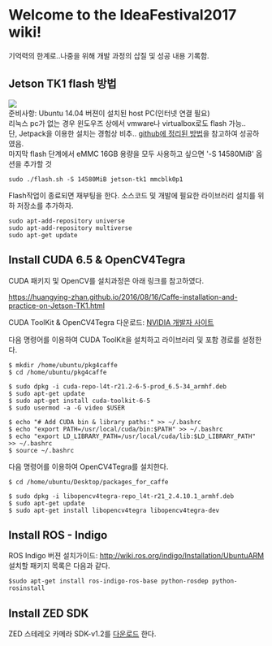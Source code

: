 # Welcome to the IdeaFestival2017 wiki!  
기억력의 한계로..나중을 위해 개발 과정의 삽질 및 성공 내용 기록함.   
## Jetson TK1 flash 방법  
![](http://kr.nvidia.com/content/tegra/images/jetson/jetson-tk1.png)  
준비사항: Ubuntu 14.04 버젼이 설치된 host PC(인터넷 연결 필요)  
리눅스 pc가 없는 경우 윈도우즈 상에서 vmware나 virtualbox로도 flash 가능..  
단, Jetpack을 이용한 설치는 경험상 비추.. [github에 정리된 방법](https://gist.github.com/jetsonhacks/2717a41f7e60a3405b34)을 참고하여 성공하였음.  
마지막 flash 단계에서 eMMC 16GB 용량을 모두 사용하고 싶으면 '-S 14580MiB' 옵션을 추가할 것  

```
sudo ./flash.sh -S 14580MiB jetson-tk1 mmcblk0p1
```  
  
Flash작업이 종료되면 재부팅을 한다. 소스코드 및 개발에 필요한 라이브러리 설치를 위하 저장소를 추가하자.  
  
```
sudo apt-add-repository universe
sudo apt-add-repository multiverse
sudo apt-get update
```  

## Install CUDA 6.5 & OpenCV4Tegra
CUDA 패키지 및 OpenCV를 설치과정은 아래 링크를 참고하였다.  

<https://huangying-zhan.github.io/2016/08/16/Caffe-installation-and-practice-on-Jetson-TK1.html>  

CUDA ToolKit & OpenCV4Tegra 다운로드: [NVIDIA 개발자 사이트](https://developer.nvidia.com/linux-tegra-rel-21)  
  
다음 명령어를 이용하여 CUDA ToolKit을 설치하고 라이브러리 및 포함 경로를 설정한다.  

```
$ mkdir /home/ubuntu/pkg4caffe
$ cd /home/ubuntu/pkg4caffe

$ sudo dpkg -i cuda-repo-l4t-r21.2-6-5-prod_6.5-34_armhf.deb
$ sudo apt-get update
$ sudo apt-get install cuda-toolkit-6-5
$ sudo usermod -a -G video $USER

$ echo "# Add CUDA bin & library paths:" >> ~/.bashrc
$ echo "export PATH=/usr/local/cuda/bin:$PATH" >> ~/.bashrc
$ echo "export LD_LIBRARY_PATH=/usr/local/cuda/lib:$LD_LIBRARY_PATH" >> ~/.bashrc
$ source ~/.bashrc
```  
  
다음 명령어를 이용하여 OpenCV4Tegra를 설치한다.  

```
$ cd /home/ubuntu/Desktop/packages_for_caffe

$ sudo dpkg -i libopencv4tegra-repo_l4t-r21_2.4.10.1_armhf.deb
$ sudo apt-get update
$ sudo apt-get install libopencv4tegra libopencv4tegra-dev
```  
  
## Install ROS - Indigo  
ROS Indigo 버젼 설치가이드: http://wiki.ros.org/indigo/Installation/UbuntuARM  
설치할 패키지 목록은 다음과 같다.  
```
$sudo apt-get install ros-indigo-ros-base python-rosdep python-rosinstall
```  
  
## Install ZED SDK  
ZED 스테레오 카메라 SDK-v1.2를 [다운로드](https://www.stereolabs.com/developers/release/1.2/) 한다.